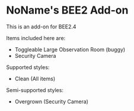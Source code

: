 # NoName's BEE2 Add-on
This is an add-on for BEE2.4

Items included here are:
- Toggleable Large Observation Room (buggy)
- Security Camera

Supported styles:
- Clean (All items)

Semi-supported styles:
- Overgrown (Security Camera)
